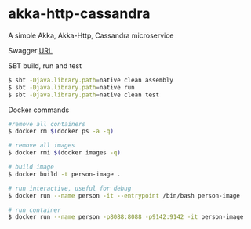 # akka-http-cassandra

A simple Akka, Akka-Http, Cassandra microservice

Swagger [URL](http://localhost:8088/person-services/swagger)

SBT build, run and test

```sh
$ sbt -Djava.library.path=native clean assembly
$ sbt -Djava.library.path=native run
$ sbt -Djava.library.path=native clean test
```

Docker commands

```sh
#remove all containers
$ docker rm $(docker ps -a -q)

# remove all images
$ docker rmi $(docker images -q)

# build image
$ docker build -t person-image .

# run interactive, useful for debug
$ docker run --name person -it --entrypoint /bin/bash person-image

# run container
$ docker run --name person -p8088:8088 -p9142:9142 -it person-image
```
